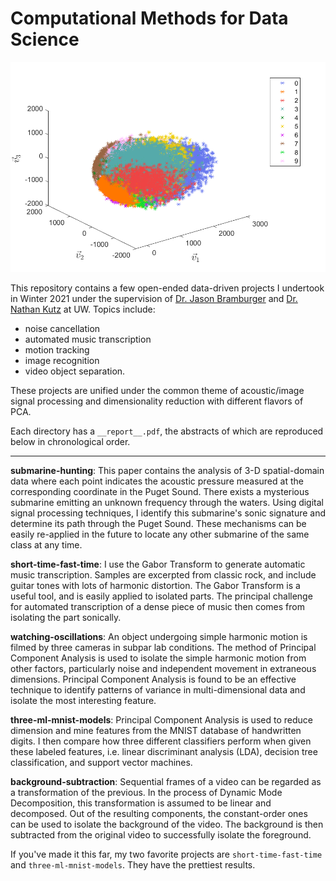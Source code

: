 # Computational Methods for Data Science

![From three-ml-mnist-models](./three-ml-mnist-models/figs/10projections.png)

This repository contains a few open-ended data-driven projects I undertook in Winter 2021 under the supervision of [Dr. Jason Bramburger](https://faculty.washington.edu/jbrambur/) and [Dr. Nathan Kutz](https://faculty.washington.edu/kutz/) at UW. Topics include:

* noise cancellation
* automated music transcription
* motion tracking
* image recognition
* video object separation.


These projects are unified under the common theme of acoustic/image signal processing and dimensionality reduction with different flavors of PCA.

Each directory has a `__report__.pdf`, the abstracts of which are reproduced below in chronological order.

----

**submarine-hunting**: This paper contains the analysis of 3-D spatial-domain data where each point indicates the acoustic pressure measured at the corresponding coordinate in the Puget Sound. There exists a mysterious submarine emitting an unknown frequency through the waters. Using digital signal processing techniques, I identify this submarine's sonic signature and determine its path through the Puget Sound. These mechanisms can be easily re-applied in the future to locate any other submarine of the same class at any time.

**short-time-fast-time**: I use  the  Gabor  Transform  to  generate  automatic  music  transcription.   Samples  are excerpted  from  classic  rock,  and  include  guitar  tones  with  lots  of  harmonic  distortion.   The  Gabor Transform is a useful tool, and is easily applied to isolated parts.  The principal challenge for automated transcription of a dense piece of music then comes from isolating the part sonically.

**watching-oscillations**: An object undergoing simple harmonic motion is filmed by three cameras in subpar lab conditions. The method of Principal Component Analysis is used to isolate the simple harmonic motion from other factors, particularly noise and independent movement in extraneous dimensions. Principal Component Analysis is found to be an effective technique to identify patterns of variance in multi-dimensional data and isolate the most interesting feature.

**three-ml-mnist-models**: Principal Component Analysis is used to reduce dimension and mine features from the MNIST database of handwritten digits. I then compare how three different classifiers perform when given these labeled features, i.e. linear discriminant analysis (LDA), decision tree classification, and support vector machines.

**background-subtraction**: Sequential frames of a video can be regarded as a transformation of the previous. In the process of Dynamic Mode Decomposition, this transformation is assumed to be linear and decomposed. Out of the resulting components, the constant-order ones can be used to isolate the background of the video. The background is then subtracted from the original video to successfully isolate the foreground.

If you've made it this far, my two favorite projects are `short-time-fast-time` and `three-ml-mnist-models`. They have the prettiest results.